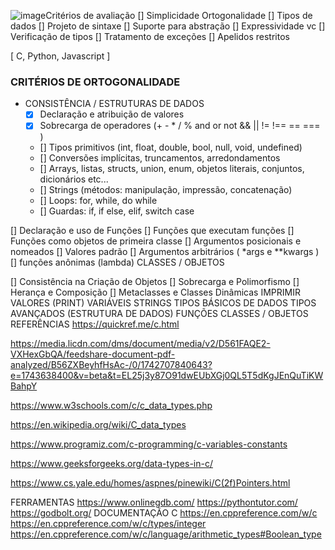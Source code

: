 ![image](https://github.com/user-attachments/assets/e3f9ce54-ff9e-481f-88d8-ee94e6e63934)Critérios de avaliação
[] Simplicidade
 Ortogonalidade
[] Tipos de dados
[] Projeto de sintaxe
[] Suporte para abstração
[] Expressividade vc
[] Verificação de tipos
[] Tratamento de exceções
[] Apelidos restritos

 [ C, Python, Javascript ]

### CRITÉRIOS DE ORTOGONALIDADE
- CONSISTÊNCIA / ESTRUTURAS DE DADOS
    - [x] Declaração e atribuição de valores
    - [x] Sobrecarga de operadores (+ - * / % and or not && || != !== == === )
    - [] Tipos primitivos (int, float, double, bool, null, void, undefined)
    - [] Conversões implícitas, truncamentos, arredondamentos
    - [] Arrays, listas, structs, union, enum, objetos literais, conjuntos, dicionários etc...
    - [] Strings (métodos: manipulação, impressão, concatenação)
    - [] Loops: for, while, do while
    - [] Guardas: if, if else, elif, switch case

[] Declaração e uso de Funções
[] Funções que executam funções
[] Funções como objetos de primeira classe
[] Argumentos posicionais e nomeados
[] Valores padrão
[] Argumentos arbitrários ( *args e **kwargs )
[] funções anônimas (lambda)
CLASSES / OBJETOS

[] Consistência na Criação de Objetos
[] Sobrecarga e Polimorfismo
[] Herança e Composição
[] Metaclasses e Classes Dinâmicas
IMPRIMIR VALORES (PRINT)
VARIÁVEIS
STRINGS
TIPOS BÁSICOS DE DADOS
TIPOS AVANÇADOS (ESTRUTURA DE DADOS)
FUNÇÕES
CLASSES / OBJETOS
REFERÊNCIAS
https://quickref.me/c.html

https://media.licdn.com/dms/document/media/v2/D561FAQE2-VXHexGbQA/feedshare-document-pdf-analyzed/B56ZXBeyhfHsAc-/0/1742707840643?e=1743638400&v=beta&t=EL25j3y87O91dwEUbXGj0QL5T5dKgJEnQuTiKWBahpY

https://www.w3schools.com/c/c_data_types.php

https://en.wikipedia.org/wiki/C_data_types

https://www.programiz.com/c-programming/c-variables-constants

https://www.geeksforgeeks.org/data-types-in-c/

https://www.cs.yale.edu/homes/aspnes/pinewiki/C(2f)Pointers.html

FERRAMENTAS
https://www.onlinegdb.com/
https://pythontutor.com/
https://godbolt.org/
DOCUMENTAÇÃO C
https://en.cppreference.com/w/c
https://en.cppreference.com/w/c/types/integer
https://en.cppreference.com/w/c/language/arithmetic_types#Boolean_type
